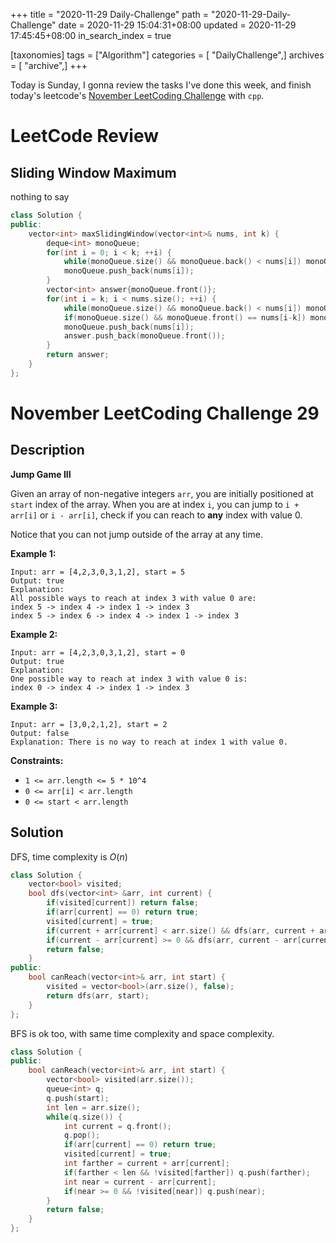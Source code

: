 +++
title = "2020-11-29 Daily-Challenge"
path = "2020-11-29-Daily-Challenge"
date = 2020-11-29 15:04:31+08:00
updated = 2020-11-29 17:45:45+08:00
in_search_index = true

[taxonomies]
tags = ["Algorithm"]
categories = [ "DailyChallenge",]
archives = [ "archive",]
+++

Today is Sunday, I gonna review the tasks I've done this week, and finish today's leetcode's [November LeetCoding Challenge](https://leetcode.com/explore/challenge/card/november-leetcoding-challenge/568/week-5-november-29th-november-30th/3548/) with `cpp`.

<!-- more -->

# LeetCode Review

## Sliding Window Maximum

nothing to say

``` cpp
class Solution {
public:
    vector<int> maxSlidingWindow(vector<int>& nums, int k) {
        deque<int> monoQueue;
        for(int i = 0; i < k; ++i) {
            while(monoQueue.size() && monoQueue.back() < nums[i]) monoQueue.pop_back();
            monoQueue.push_back(nums[i]);
        }
        vector<int> answer{monoQueue.front()};
        for(int i = k; i < nums.size(); ++i) {
            while(monoQueue.size() && monoQueue.back() < nums[i]) monoQueue.pop_back();
            if(monoQueue.size() && monoQueue.front() == nums[i-k]) monoQueue.pop_front();
            monoQueue.push_back(nums[i]);
            answer.push_back(monoQueue.front());
        }
        return answer;
    }
};
```

# November LeetCoding Challenge 29

## Description

**Jump Game III**

Given an array of non-negative integers `arr`, you are initially positioned at `start` index of the array. When you are at index `i`, you can jump to `i + arr[i]` or `i - arr[i]`, check if you can reach to **any** index with value 0.

Notice that you can not jump outside of the array at any time.

**Example 1:**

```
Input: arr = [4,2,3,0,3,1,2], start = 5
Output: true
Explanation: 
All possible ways to reach at index 3 with value 0 are: 
index 5 -> index 4 -> index 1 -> index 3 
index 5 -> index 6 -> index 4 -> index 1 -> index 3 
```

**Example 2:**

```
Input: arr = [4,2,3,0,3,1,2], start = 0
Output: true 
Explanation: 
One possible way to reach at index 3 with value 0 is: 
index 0 -> index 4 -> index 1 -> index 3
```

**Example 3:**

```
Input: arr = [3,0,2,1,2], start = 2
Output: false
Explanation: There is no way to reach at index 1 with value 0.
```

**Constraints:**

- `1 <= arr.length <= 5 * 10^4`
- `0 <= arr[i] < arr.length`
- `0 <= start < arr.length`

## Solution

DFS, time complexity is $O(n)$

``` cpp
class Solution {
    vector<bool> visited;
    bool dfs(vector<int> &arr, int current) {
        if(visited[current]) return false;
        if(arr[current] == 0) return true;
        visited[current] = true;
        if(current + arr[current] < arr.size() && dfs(arr, current + arr[current])) return true;
        if(current - arr[current] >= 0 && dfs(arr, current - arr[current])) return true;
        return false;
    }
public:
    bool canReach(vector<int>& arr, int start) {
        visited = vector<bool>(arr.size(), false);
        return dfs(arr, start);
    }
};
```

BFS is ok too, with same time complexity and space complexity.

``` cpp
class Solution {
public:
    bool canReach(vector<int>& arr, int start) {
        vector<bool> visited(arr.size());
        queue<int> q;
        q.push(start);
        int len = arr.size();
        while(q.size()) {
            int current = q.front();
            q.pop();
            if(arr[current] == 0) return true;
            visited[current] = true;
            int farther = current + arr[current];
            if(farther < len && !visited[farther]) q.push(farther);
            int near = current - arr[current];
            if(near >= 0 && !visited[near]) q.push(near);
        }
        return false;
    }
};
```
